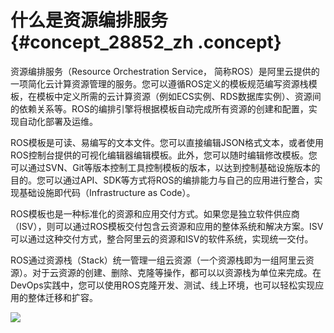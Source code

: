 # 什么是资源编排服务 {#concept_28852_zh .concept}

资源编排服务（Resource Orchestration Service， 简称ROS）是阿里云提供的一项简化云计算资源管理的服务。您可以遵循ROS定义的模板规范编写资源栈模板，在模板中定义所需的云计算资源（例如ECS实例、RDS数据库实例）、资源间的依赖关系等。ROS的编排引擎将根据模板自动完成所有资源的创建和配置，实现自动化部署及运维。

ROS模板是可读、易编写的文本文件。您可以直接编辑JSON格式文本，或者使用ROS控制台提供的可视化编辑器编辑模板。此外，您可以随时编辑修改模板。您可以通过SVN、Git等版本控制工具控制模板的版本，以达到控制基础设施版本的目的。您可以通过API、SDK等方式将ROS的编排能力与自己的应用进行整合，实现基础设施即代码（Infrastructure as Code）。

ROS模板也是一种标准化的资源和应用交付方式。如果您是独立软件供应商（ISV），则可以通过ROS模板交付包含云资源和应用的整体系统和解决方案。ISV可以通过这种交付方式，整合阿里云的资源和ISV的软件系统，实现统一交付。

ROS通过资源栈（Stack）统一管理一组云资源（一个资源栈即为一组阿里云资源）。对于云资源的创建、删除、克隆等操作，都可以以资源栈为单位来完成。在DevOps实践中，您可以使用ROS克隆开发、测试、线上环境，也可以轻松实现应用的整体迁移和扩容。

![](http://static-aliyun-doc.oss-cn-hangzhou.aliyuncs.com/assets/img/23163/156860459744675_zh-CN.png)

